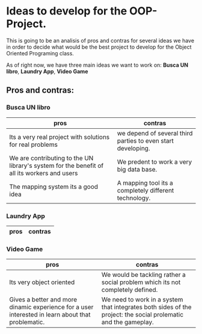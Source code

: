 # Ideas to develop for the OOP-Project. 

This is going to be an analisis of pros and contras for several ideas we have in order to decide what would be the best project to develop for the Object Oriented Programing class. 

As of right now, we have three main ideas we want to work on: **Busca UN libro**, **Laundry App**, **Video Game**

## Pros and contras: 

### Busca UN libro

pros|contras
---|---
Its a very real project with solutions for real problems|we depend of several third parties to even start developing.
We are contributing to the UN library's system for the benefit of all its workers and users|We predent to work a very big data base. 
The mapping system its a good idea|A mapping tool its a completely different technology.

### Laundry App

pros|contras
---|---

### Video Game

pros|contras
---|---
Its very object oriented|We would be tackling rather a social problem which its not completely defined.
Gives a better and more dinamic experience for a user interested in learn about that problematic.|We need to work in a system that integrates both sides of the project: the social prolematic and the gameplay.
